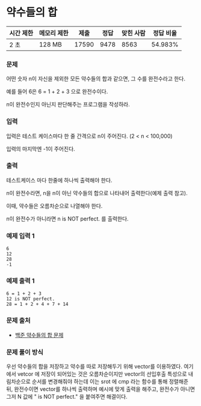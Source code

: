# 약수들의 합
 
|시간 제한|	메모리 제한|	제출|	정답|	맞힌 사람|	정답 비율|
|----|--------|------|------|-------|----------|
|2 초|	128 MB|	17590|	9478|	8563|	54.983%|

### 문제

어떤 숫자 n이 자신을 제외한 모든 약수들의 합과 같으면, 그 수를 완전수라고 한다.

예를 들어 6은 6 = 1 + 2 + 3 으로 완전수이다.

n이 완전수인지 아닌지 판단해주는 프로그램을 작성하라.

### 입력

입력은 테스트 케이스마다 한 줄 간격으로 n이 주어진다. (2 < n < 100,000)

입력의 마지막엔 -1이 주어진다.

### 출력

테스트케이스 마다 한줄에 하나씩 출력해야 한다.

n이 완전수라면, n을 n이 아닌 약수들의 합으로 나타내어 출력한다(예제 출력 참고).

이때, 약수들은 오름차순으로 나열해야 한다.

n이 완전수가 아니라면 n is NOT perfect. 를 출력한다.

### 예제 입력 1 

```
6
12
28
-1
```

### 예제 출력 1 

```
6 = 1 + 2 + 3
12 is NOT perfect.
28 = 1 + 2 + 4 + 7 + 14
```

### 문제 출처

- [백준 약수들의 합 문제](https://www.acmicpc.net/problem/9506)

### 문제 풀이 방식

우선 약수들의 합을 저장하고 약수를 따로 저장해두기 위해 vector를 이용하였다. 여기에서 vetcor 에 저장이 되어있는 것은 오름차순이지만 vector의 선입후출 특성으로 내림차순으로 순서를 변경해줘야 하는데 이는 srot 에 cmp 라는 함수를 통해 정렬해준 뒤, 완전수이면 vector를 하나씩 출력하며 예시에 맞게 출력을 해주고, 완전수가 아니면 그저 N 값에 " is NOT perfect." 을 붙여주면 해결이다.
